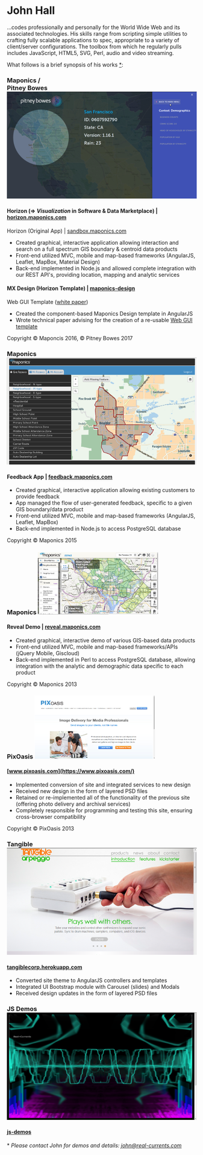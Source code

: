 John Hall
======

...codes professionally and personally for the World Wide Web and its associated technologies. His skills range from scripting simple utilities to crafting fully scalable applications to spec, appropriate to a variety of client/server configurations. The toolbox from which he regularly pulls includes JavaScript, HTML5, SVG, Perl, audio and video streaming.

What follows is a brief synopsis of his works [&ast;](#details):

### Maponics /<br /> Pitney Bowes ![Horizon © Pitney Bowes 2016](images/horizon.png)
#### Horizon (=> *Visualization* in Software & Data Marketplace) | [horizon.maponics.com](https://pbs-access.pitneybowes.com/#!/home%2Fvisualise?v=10,-122.41942,37.77493)
Horizon (Original App) | [sandbox.maponics.com](https://sandbox.maponics.com)
* Created graphical, interactive application allowing interaction and search on a full spectrum GIS boundary & centroid data products
* Front-end utilized MVC, mobile and map-based frameworks (AngularJS, Leaflet, MapBox, Material Design)
* Back-end implemented in Node.js and allowed complete integration with our REST API's, providing location, mapping and analytic services 
#### MX Design (Horizon Template) | [maponics-design](libs/maponics-design/mx-index.html)
Web GUI Template ([white paper](https://docs.google.com/document/d/1Qa4i7o0Wknp0jDB1J26-sAnvvFaccz4E2esRXB8a1U0/edit?usp=sharing))
* Created the component-based Maponics Design template in AngularJS
* Wrote technical paper advising for the creation of a re-usable [Web GUI template](https://docs.google.com/document/d/1Qa4i7o0Wknp0jDB1J26-sAnvvFaccz4E2esRXB8a1U0/edit?usp=sharing)

Copyright © Maponcis 2016, © Pitney Bowes 2017

### Maponics ![Feedback © Maponics 2015](images/feedback.png)
#### Feedback App | [feedback.maponics.com](http://feedback.maponics.com/)
* Created graphical, interactive application allowing existing customers to provide feedback 
* App managed the flow of user-generated feedback, specific to a given GIS boundary/data product
* Front-end utilized MVC, mobile and map-based frameworks (AngularJS, Leaflet, MapBox)
* Back-end implemented in Node.js to access PostgreSQL database

Copyright © Maponics 2015

### Maponics ![Reveal © Maponics 2013](images/maponics.png)
#### Reveal Demo | [reveal.maponics.com](https://reveal.maponics.com/)
* Created graphical, interactive demo of various GIS-based data products
* Front-end utilized MVC, mobile and map-based frameworks/APIs (jQuery Mobile, Giscloud)
* Back-end implemented in Perl to access PostgreSQL database, allowing integration with the analytic and demographic data specific to each product

Copyright © Maponics 2013

### PixOasis ![PixOasis](images/pixoasis.png)
#### [www.pixoasis.com](https://www.pixoasis.com/)
* Implemented conversion of site and integrated services to new design
* Received new design in the form of layered PSD files
* Retained or re-implemented all of the functionality of the previous site (offering photo delivery and archival services)
* Completely responsible for programming and testing this site, ensuring cross-browser compatibility

Copyright © PixOasis 2013

### Tangible ![Tangible](images/tangible.png)
#### [tangiblecorp.herokuapp.com](/tangible.html)
* Converted site theme to AngularJS controllers and templates
* Integrated UI Bootstrap module with Carousel (slides) and Modals
* Received design updates in the form of layered PSD files


### JS Demos ![js-demos](images/js-demos.png)
#### [js-demos](/js-demos/README.html)


<span id="details">&ast;</span> *Please contact John for demos and details: [john@real-currents.com](mailto:john@real-currents.com)*
